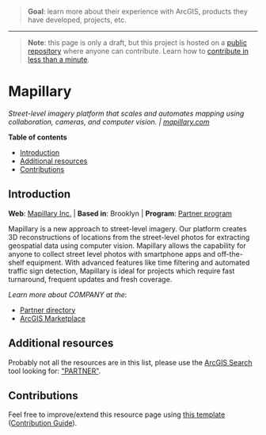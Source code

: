 > **Goal**: learn more about their experience with ArcGIS, products they have developed, projects, etc.

---
> **Note**: this page is only a draft, but this project is hosted on a [public repository](https://github.com/hhkaos/awesome-arcgis) where anyone can contribute. Learn how to [contribute in less than a minute](https://github.com/hhkaos/awesome-arcgis/blob/master/CONTRIBUTING.md#contributions).

# Mapillary

*Street-level imagery platform that scales and automates mapping using collaboration, cameras, and computer vision. | [mapillary.com](https://www.mapillary.com/)*

<!-- START doctoc generated TOC please keep comment here to allow auto update -->
<!-- DON'T EDIT THIS SECTION, INSTEAD RE-RUN doctoc TO UPDATE -->
**Table of contents**

- [Introduction](#introduction)
- [Additional resources](#additional-resources)
- [Contributions](#contributions)

<!-- END doctoc generated TOC please keep comment here to allow auto update -->

## Introduction

**Web**: [Mapillary Inc.](https://www.mapillary.com/) | **Based in**: Brooklyn | **Program**: [Partner program](../../programs/partner-program/README.md)

Mapillary is a new approach to street-level imagery. Our platform creates 3D reconstructions of locations from the street-level photos for extracting geospatial data using computer vision. Mapillary allows the capability for anyone to collect street level photos with smartphone apps and off-the-shelf equipment. With advanced features like time filtering and automated traffic sign detection, Mapillary is ideal for projects which require fast turnaround, frequent updates and fresh coverage.

*Learn more about COMPANY at the*:

* [Partner directory](https://partners.esri.com/PartnerDetail?id=a2Tf20000051LYFEA2)
* [ArcGIS Marketplace](https://marketplace.arcgis.com/index.html?q=mapillary&start=1&view=grid&sortOrder=desc&sortField=uploaded)

## Additional resources

Probably not all the resources are in this list, please use the [ArcGIS Search](https://esri-es.github.io/arcgis-search/) tool looking for: ["PARTNER"](https://esri-es.github.io/arcgis-search/?search="Mapillary"&utm_campaign=awesome-list&utm_source=awesome-list&utm_medium=page).

## Contributions

Feel free to improve/extend this resource page using [this template](https://github.com/hhkaos/awesome-arcgis/blob/master/templates/PARTNER_PAGE_TEMPLATE.md) ([Contribution Guide](https://github.com/hhkaos/awesome-arcgis/blob/master/CONTRIBUTING.md)).

